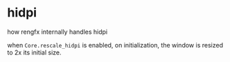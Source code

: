 
# hidpi

how rengfx internally handles hidpi

when `Core.rescale_hidpi` is enabled, on initialization, the window is resized to 2x its initial size.
